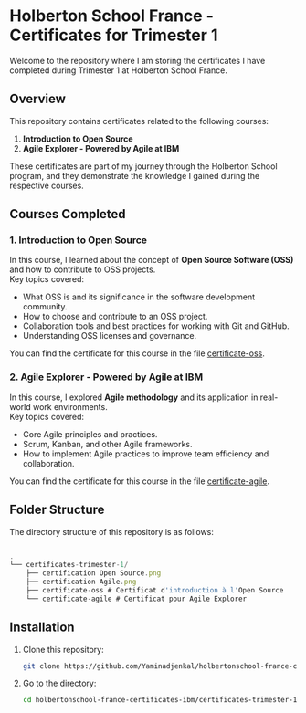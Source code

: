 # Holberton School France - Certificates for Trimester 1

Welcome to the repository where I am storing the certificates I have completed during Trimester 1 at Holberton School France.

## Overview
This repository contains certificates related to the following courses:

1. **Introduction to Open Source**
2. **Agile Explorer - Powered by Agile at IBM**

These certificates are part of my journey through the Holberton School program, and they demonstrate the knowledge I gained during the respective courses.

## Courses Completed

### 1. **Introduction to Open Source**  
In this course, I learned about the concept of **Open Source Software (OSS)** and how to contribute to OSS projects.  
Key topics covered:
- What OSS is and its significance in the software development community.
- How to choose and contribute to an OSS project.
- Collaboration tools and best practices for working with Git and GitHub.
- Understanding OSS licenses and governance.

You can find the certificate for this course in the file [certificate-oss](certificates-trimester-1/certificate-oss.md).

### 2. **Agile Explorer - Powered by Agile at IBM**  
In this course, I explored **Agile methodology** and its application in real-world work environments.  
Key topics covered:
- Core Agile principles and practices.
- Scrum, Kanban, and other Agile frameworks.
- How to implement Agile practices to improve team efficiency and collaboration.

You can find the certificate for this course in the file [certificate-agile](certificates-trimester-1/certificate-agile.md).

## Folder Structure

The directory structure of this repository is as follows:

```javascript

.
└── certificates-trimester-1/ 
    ├── certification Open Source.png
    ├── certification Agile.png
    ├── certificate-oss # Certificat d'introduction à l'Open Source 
    └── certificate-agile # Certificat pour Agile Explorer

```

## Installation

1. Clone this repository:
   ```bash
   git clone https://github.com/Yaminadjenkal/holbertonschool-france-certificates-ibm.git
   ```

2. Go to the directory:
   ```bash
   cd holbertonschool-france-certificates-ibm/certificates-trimester-1
   ```